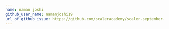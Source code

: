 ```yaml
---
name: naman joshi
github_user_name: namanjoshi19
url_of_github_issue: https://github.com/scaleracademy/scaler-september-open-source-challenge/issues/256
---
```

